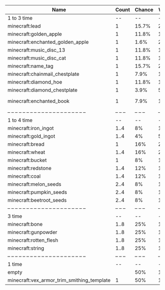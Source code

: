 | Name                                       | Count | Chance | Weight | Comment         |
| ------------------------------------------ | ----- | ------ | ------ | --------------- |
| 1 to 3 time                                |    -- |     -- |     -- |                 |
| minecraft:lead                             |     1 |  15.7% | 20/127 |                 |
| minecraft:golden_apple                     |     1 |  11.8% | 15/127 |                 |
| minecraft:enchanted_golden_apple           |     1 |   1.6% |  2/127 |                 |
| minecraft:music_disc_13                    |     1 |  11.8% | 15/127 |                 |
| minecraft:music_disc_cat                   |     1 |  11.8% | 15/127 |                 |
| minecraft:name_tag                         |     1 |  15.7% | 20/127 |                 |
| minecraft:chainmail_chestplate             |     1 |   7.9% | 10/127 |                 |
| minecraft:diamond_hoe                      |     1 |  11.8% | 15/127 |                 |
| minecraft:diamond_chestplate               |     1 |   3.9% |  5/127 |                 |
| minecraft:enchanted_book                   |     1 |   7.9% | 10/127 | enchantments: * |
| – – – – – – – – – – – – – – – – – – – – –  | – – – | – – –  | – – –  | – – – – – – – – |
| 1 to 4 time                                |    -- |     -- |     -- |                 |
| minecraft:iron_ingot                       |  1..4 |     8% | 10/125 |                 |
| minecraft:gold_ingot                       |  1..4 |     4% |  5/125 |                 |
| minecraft:bread                            |     1 |    16% | 20/125 |                 |
| minecraft:wheat                            |  1..4 |    16% | 20/125 |                 |
| minecraft:bucket                           |     1 |     8% | 10/125 |                 |
| minecraft:redstone                         |  1..4 |    12% | 15/125 |                 |
| minecraft:coal                             |  1..4 |    12% | 15/125 |                 |
| minecraft:melon_seeds                      |  2..4 |     8% | 10/125 |                 |
| minecraft:pumpkin_seeds                    |  2..4 |     8% | 10/125 |                 |
| minecraft:beetroot_seeds                   |  2..4 |     8% | 10/125 |                 |
| – – – – – – – – – – – – – – – – – – – – –  | – – – | – – –  | – – –  | – – – – – – – – |
| 3 time                                     |    -- |     -- |     -- |                 |
| minecraft:bone                             |  1..8 |    25% |  10/40 |                 |
| minecraft:gunpowder                        |  1..8 |    25% |  10/40 |                 |
| minecraft:rotten_flesh                     |  1..8 |    25% |  10/40 |                 |
| minecraft:string                           |  1..8 |    25% |  10/40 |                 |
| – – – – – – – – – – – – – – – – – – – – –  | – – – | – – –  | – – –  | – – – – – – – – |
| 1 time                                     |    -- |     -- |     -- |                 |
| empty                                      |       |    50% |    1/2 |                 |
| minecraft:vex_armor_trim_smithing_template |     1 |    50% |    1/2 |                 |